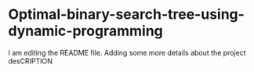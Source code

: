 # Optimal-binary-search-tree-using-dynamic-programming
I am editing the README file. Adding some more details about the project desCRIPTION
